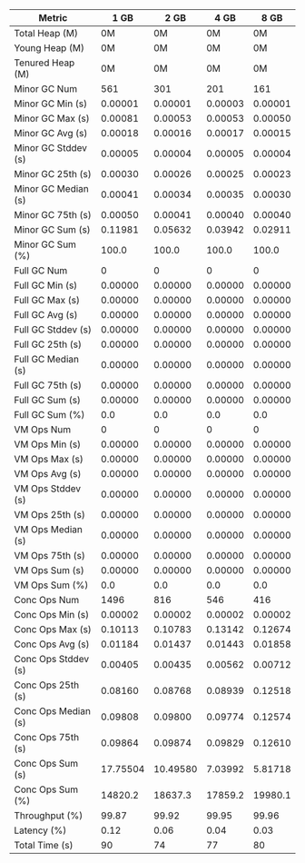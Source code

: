 | Metric | 1 GB | 2 GB | 4 GB | 8 GB |
|------|----|----|----|----|
| Total Heap (M) | 0M | 0M | 0M | 0M |
| Young Heap (M) | 0M | 0M | 0M | 0M |
| Tenured Heap (M) | 0M | 0M | 0M | 0M |
| Minor GC Num | 561 | 301 | 201 | 161 |
| Minor GC Min (s) | 0.00001 | 0.00001 | 0.00003 | 0.00001 |
| Minor GC Max (s) | 0.00081 | 0.00053 | 0.00053 | 0.00050 |
| Minor GC Avg (s) | 0.00018 | 0.00016 | 0.00017 | 0.00015 |
| Minor GC Stddev (s) | 0.00005 | 0.00004 | 0.00005 | 0.00004 |
| Minor GC 25th (s) | 0.00030 | 0.00026 | 0.00025 | 0.00023 |
| Minor GC Median (s) | 0.00041 | 0.00034 | 0.00035 | 0.00030 |
| Minor GC 75th (s) | 0.00050 | 0.00041 | 0.00040 | 0.00040 |
| Minor GC Sum (s) | 0.11981 | 0.05632 | 0.03942 | 0.02911 |
| Minor GC Sum (%) | 100.0 | 100.0 | 100.0 | 100.0 |
| Full GC Num | 0 | 0 | 0 | 0 |
| Full GC Min (s) | 0.00000 | 0.00000 | 0.00000 | 0.00000 |
| Full GC Max (s) | 0.00000 | 0.00000 | 0.00000 | 0.00000 |
| Full GC Avg (s) | 0.00000 | 0.00000 | 0.00000 | 0.00000 |
| Full GC Stddev (s) | 0.00000 | 0.00000 | 0.00000 | 0.00000 |
| Full GC 25th (s) | 0.00000 | 0.00000 | 0.00000 | 0.00000 |
| Full GC Median (s) | 0.00000 | 0.00000 | 0.00000 | 0.00000 |
| Full GC 75th (s) | 0.00000 | 0.00000 | 0.00000 | 0.00000 |
| Full GC Sum (s) | 0.00000 | 0.00000 | 0.00000 | 0.00000 |
| Full GC Sum (%) | 0.0 | 0.0 | 0.0 | 0.0 |
| VM Ops Num | 0 | 0 | 0 | 0 |
| VM Ops Min (s) | 0.00000 | 0.00000 | 0.00000 | 0.00000 |
| VM Ops Max (s) | 0.00000 | 0.00000 | 0.00000 | 0.00000 |
| VM Ops Avg (s) | 0.00000 | 0.00000 | 0.00000 | 0.00000 |
| VM Ops Stddev (s) | 0.00000 | 0.00000 | 0.00000 | 0.00000 |
| VM Ops 25th (s) | 0.00000 | 0.00000 | 0.00000 | 0.00000 |
| VM Ops Median (s) | 0.00000 | 0.00000 | 0.00000 | 0.00000 |
| VM Ops 75th (s) | 0.00000 | 0.00000 | 0.00000 | 0.00000 |
| VM Ops Sum (s) | 0.00000 | 0.00000 | 0.00000 | 0.00000 |
| VM Ops Sum (%) | 0.0 | 0.0 | 0.0 | 0.0 |
| Conc Ops Num | 1496 | 816 | 546 | 416 |
| Conc Ops Min (s) | 0.00002 | 0.00002 | 0.00002 | 0.00002 |
| Conc Ops Max (s) | 0.10113 | 0.10783 | 0.13142 | 0.12674 |
| Conc Ops Avg (s) | 0.01184 | 0.01437 | 0.01443 | 0.01858 |
| Conc Ops Stddev (s) | 0.00405 | 0.00435 | 0.00562 | 0.00712 |
| Conc Ops 25th (s) | 0.08160 | 0.08768 | 0.08939 | 0.12518 |
| Conc Ops Median (s) | 0.09808 | 0.09800 | 0.09774 | 0.12574 |
| Conc Ops 75th (s) | 0.09864 | 0.09874 | 0.09829 | 0.12610 |
| Conc Ops Sum (s) | 17.75504 | 10.49580 | 7.03992 | 5.81718 |
| Conc Ops Sum (%) | 14820.2 | 18637.3 | 17859.2 | 19980.1 |
| Throughput (%) | 99.87 | 99.92 | 99.95 | 99.96 |
| Latency (%) | 0.12 | 0.06 | 0.04 | 0.03 |
| Total Time (s) | 90 | 74 | 77 | 80 |
